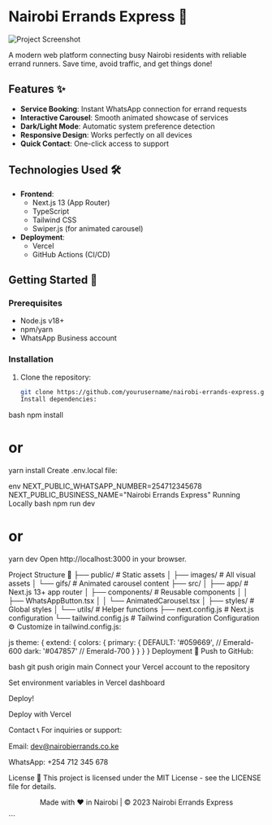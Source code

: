 # Nairobi Errands Express 🚀

![Project Screenshot](/public/images/screenshot.png) <!-- Add your screenshot path -->

A modern web platform connecting busy Nairobi residents with reliable errand runners. Save time, avoid traffic, and get things done!

## Features ✨

- **Service Booking**: Instant WhatsApp connection for errand requests
- **Interactive Carousel**: Smooth animated showcase of services
- **Dark/Light Mode**: Automatic system preference detection
- **Responsive Design**: Works perfectly on all devices
- **Quick Contact**: One-click access to support

## Technologies Used 🛠️

- **Frontend**:
  - Next.js 13 (App Router)
  - TypeScript
  - Tailwind CSS
  - Swiper.js (for animated carousel)
- **Deployment**:
  - Vercel
  - GitHub Actions (CI/CD)

## Getting Started 🚀

### Prerequisites

- Node.js v18+
- npm/yarn
- WhatsApp Business account

### Installation

1. Clone the repository:
   ```bash
   git clone https://github.com/yourusername/nairobi-errands-express.git
   Install dependencies:
   ```

bash
npm install

# or

yarn install
Create .env.local file:

env
NEXT_PUBLIC_WHATSAPP_NUMBER=254712345678
NEXT_PUBLIC_BUSINESS_NAME="Nairobi Errands Express"
Running Locally
bash
npm run dev

# or

yarn dev
Open http://localhost:3000 in your browser.

Project Structure 📁
├── public/ # Static assets
│ ├── images/ # All visual assets
│ └── gifs/ # Animated carousel content
├── src/
│ ├── app/ # Next.js 13+ app router
│ ├── components/ # Reusable components
│ │ ├── WhatsAppButton.tsx
│ │ └── AnimatedCarousel.tsx
│ ├── styles/ # Global styles
│ └── utils/ # Helper functions
├── next.config.js # Next.js configuration
└── tailwind.config.js # Tailwind configuration
Configuration ⚙️
Customize in tailwind.config.js:

js
theme: {
extend: {
colors: {
primary: {
DEFAULT: '#059669', // Emerald-600
dark: '#047857' // Emerald-700
}
}
}
}
Deployment 🚀
Push to GitHub:

bash
git push origin main
Connect your Vercel account to the repository

Set environment variables in Vercel dashboard

Deploy!

Deploy with Vercel

Contact 📞
For inquiries or support:

Email: dev@nairobierrands.co.ke

WhatsApp: +254 712 345 678

License 📜
This project is licensed under the MIT License - see the LICENSE file for details.

<p align="center"> Made with ❤️ in Nairobi | © 2023 Nairobi Errands Express </p> ```

